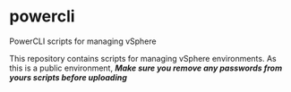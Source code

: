 # powercli
PowerCLI scripts for managing vSphere 

This repository contains scripts for managing vSphere environments. As this is a public environment, ***Make sure you remove any passwords from yours scripts before uploading***
